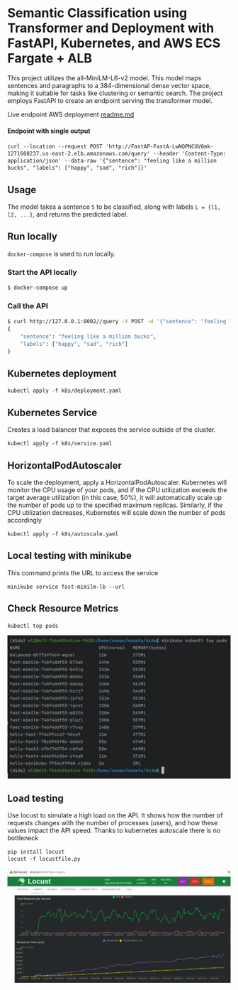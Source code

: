 # Semantic Classification using Transformer and Deployment with FastAPI, Kubernetes, and AWS ECS Fargate + ALB

This project utilizes the all-MiniLM-L6-v2 model. This model maps sentences and paragraphs to a 384-dimensional dense vector space, making it suitable for tasks like clustering or semantic search. The project employs FastAPI to create an endpoint serving the transformer model.


Live endpoint AWS deployment [readme.md](deploy-aws%2Freadme.md)
#### Endpoint with single output
```
curl --location --request POST 'http://FastAP-FastA-LwNQPNCUV6mk-1271608237.us-east-2.elb.amazonaws.com/query' --header 'Content-Type: application/json' --data-raw '{"sentence": "feeling like a million bucks", "labels": ["happy", "sad", "rich"]}'
```
## Usage

The model takes a sentence `S` to be classified, along with labels `L = {l1, l2, ...}`, and returns the predicted label.

## Run locally

`docker-compose` is used to run locally.

### Start the API locally

```bash
$ docker-compose up
```

### Call the API
```bash
$ curl http://127.0.0.1:8002//query -X POST -d '{"sentence": "feeling like a million bucks", "labels": ["happy", "sad", "rich"]}' -H "Content-Type: application/json"
{
    "sentence": "feeling like a million bucks",
    "labels": ["happy", "sad", "rich"]
}
```
## Kubernetes deployment

    kubectl apply -f k8s/deployment.yaml

## Kubernetes Service
Creates a load balancer that exposes the service outside of the cluster.
    
    kubectl apply -f k8s/service.yaml

## HorizontalPodAutoscaler
To scale the deployment, apply a HorizontalPodAutoscaler.
Kubernetes will monitor the CPU usage of your pods, and if the CPU utilization exceeds the target average utilization (in this case, 50%), it will automatically scale up the number of pods up to the specified maximum replicas. Similarly, if the CPU utilization decreases, Kubernetes will scale down the number of pods accordingly
    

    kubectl apply -f k8s/autoscale.yaml
## Local testing with minikube
This command prints the URL to access the service
    
    minikube service fast-mimilm-lb --url

## Check Resource Metrics
    kubectl top pods
![img.png](images%2Fimg.png)

## Load testing
Use locust to simulate a high load on the API.
 It shows how the number of requests changes with the number of processes (users), and how these values impact the API speed. Thanks to kubernetes autoscale there is no bottleneck
```
pip install locust
locust -f locustfile.py
```
![img_2.png](img_2.png)